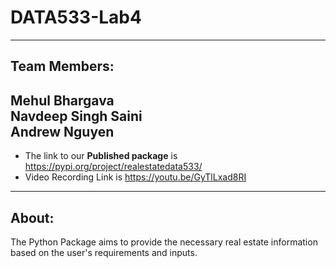 # DATA533-Lab4   
---
## Team Members:   
Mehul Bhargava   
Navdeep Singh Saini    
Andrew Nguyen   
---
+ The link to our **Published package** is https://pypi.org/project/realestatedata533/         
+ Video Recording Link is https://youtu.be/GyTlLxad8RI
--- 
## About:
The Python Package aims to provide the necessary real estate information based on the user's requirements and inputs. 
 


